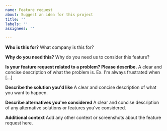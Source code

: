 ```yaml
---
name: Feature request
about: Suggest an idea for this project
title: ''
labels: ''
assignees: ''

---
```


**Who is this for?**
What company is this for?

**Why do you need this?**
Why do you need us to consider this feature?

**Is your feature request related to a problem? Please describe.**
A clear and concise description of what the problem is. Ex. I'm always frustrated when [...]

**Describe the solution you'd like**
A clear and concise description of what you want to happen.

**Describe alternatives you've considered**
A clear and concise description of any alternative solutions or features you've considered.

**Additional context**
Add any other context or screenshots about the feature request here.
